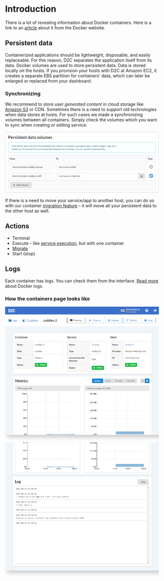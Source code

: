 # Introduction

There is a lot of revealing information about Docker containers. Here is a link to an [article](https://www.docker.com/what-container) about it from the Docker website.

## Persistent data

Containerized applications should be lightweight, disposable, and easily replaceable. For this reason, D2C separates the application itself from its data. Docker volumes are used to store persistent data. Data is stored locally on the hosts. If you provision your hosts with D2C at Amazon EC2, it creates a separate EBS partition for containers' data, which can later be enlarged or replaced from your dashboard.

### Synchronizing

We recommend to store _user generated content_ in cloud storage like [Amazon S3](https://aws.amazon.com/s3/) or CDN. Sometimes there is a need to support old technologies when data stores at hosts. For such cases we made a synchronizing volumes between all containers. Simply check the volumes which you want to sync when creating or editing service.

![Persistent data](../img/persistent_data.png)

If there is a need to move your service/app to another host, you can do so with our container [migration feature](/platform/migration/) – it will move all your persistent data to the other host as well.

## Actions

- Terminal
- Execute - like [service execution](/getting-started/services/#actions), but with one container
- [Migrate](/platform/migration/)
- Start (stop)

## Logs

<!--нужно больше инфы (спросить у Паши)-->

Each container has logs. You can check them from the interface. [Read more](https://docs.docker.com/engine/admin/logging/view_container_logs/) about Docker logs.

### How the containers page looks like

![Containers page](../img/containers.png)
![Containers page](../img/containers_logs.png)
